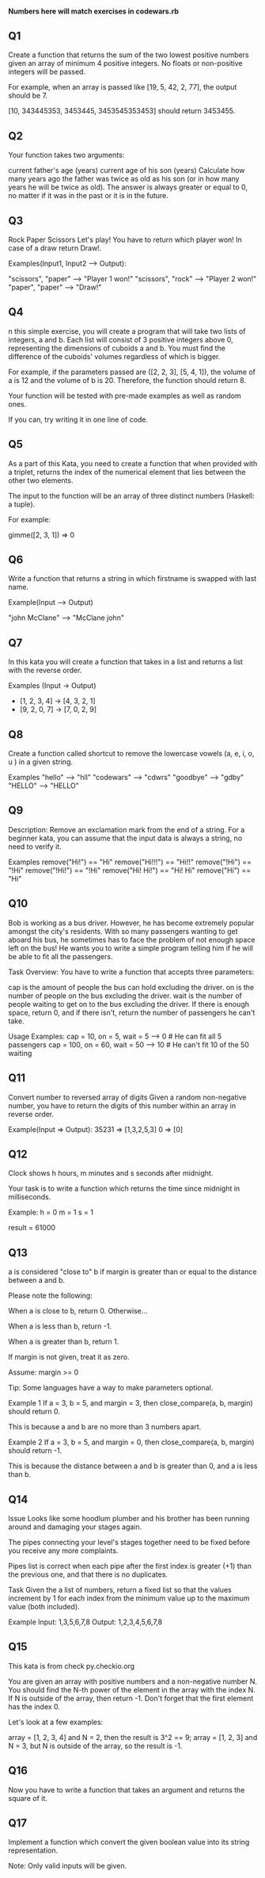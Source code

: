 #### Numbers here will match exercises in codewars.rb ####

## Q1 ##

Create a function that returns the sum of the two lowest positive numbers given an array of minimum 4 positive integers. No floats or non-positive integers will be passed.

For example, when an array is passed like [19, 5, 42, 2, 77], the output should be 7.

[10, 343445353, 3453445, 3453545353453] should return 3453455.

## Q2 ##

Your function takes two arguments:

current father's age (years)
current age of his son (years)
Сalculate how many years ago the father was twice as old as his son (or in how many years he will be twice as old). The answer is always greater or equal to 0, no matter if it was in the past or it is in the future.

## Q3 ##

Rock Paper Scissors
Let's play! You have to return which player won! In case of a draw return Draw!.

Examples(Input1, Input2 --> Output):

"scissors", "paper" --> "Player 1 won!"
"scissors", "rock" --> "Player 2 won!"
"paper", "paper" --> "Draw!"

## Q4 ##

n this simple exercise, you will create a program that will take two lists of integers, a and b. Each list will consist of 3 positive integers above 0, representing the dimensions of cuboids a and b. You must find the difference of the cuboids' volumes regardless of which is bigger.

For example, if the parameters passed are ([2, 2, 3], [5, 4, 1]), the volume of a is 12 and the volume of b is 20. Therefore, the function should return 8.

Your function will be tested with pre-made examples as well as random ones.

If you can, try writing it in one line of code.

## Q5 ##

As a part of this Kata, you need to create a function that when provided with a triplet, returns the index of the numerical element that lies between the other two elements.

The input to the function will be an array of three distinct numbers (Haskell: a tuple).

For example:

gimme([2, 3, 1]) => 0

## Q6 ##
Write a function that returns a string in which firstname is swapped with last name.

Example(Input --> Output)

"john McClane" --> "McClane john"

## Q7 ##

In this kata you will create a function that takes in a list and returns a list with the reverse order.

Examples (Input -> Output)
* [1, 2, 3, 4]  -> [4, 3, 2, 1]
* [9, 2, 0, 7]  -> [7, 0, 2, 9]

## Q8 ##

Create a function called shortcut to remove the lowercase vowels (a, e, i, o, u ) in a given string.

Examples
"hello"     -->  "hll"
"codewars"  -->  "cdwrs"
"goodbye"   -->  "gdby"
"HELLO"     -->  "HELLO"

## Q9 ##

Description:
Remove an exclamation mark from the end of a string. For a beginner kata, you can assume that the input data is always a string, no need to verify it.

Examples
remove("Hi!") == "Hi"
remove("Hi!!!") == "Hi!!"
remove("!Hi") == "!Hi"
remove("!Hi!") == "!Hi"
remove("Hi! Hi!") == "Hi! Hi"
remove("Hi") == "Hi"

## Q10 ##
Bob is working as a bus driver. However, he has become extremely popular amongst the city's residents. With so many passengers wanting to get aboard his bus, he sometimes has to face the problem of not enough space left on the bus! He wants you to write a simple program telling him if he will be able to fit all the passengers.

Task Overview:
You have to write a function that accepts three parameters:

cap is the amount of people the bus can hold excluding the driver.
on is the number of people on the bus excluding the driver.
wait is the number of people waiting to get on to the bus excluding the driver.
If there is enough space, return 0, and if there isn't, return the number of passengers he can't take.

Usage Examples:
cap = 10, on = 5, wait = 5 --> 0 # He can fit all 5 passengers
cap = 100, on = 60, wait = 50 --> 10 # He can't fit 10 of the 50 waiting

## Q11 ##

Convert number to reversed array of digits
Given a random non-negative number, you have to return the digits of this number within an array in reverse order.

Example(Input => Output):
35231 => [1,3,2,5,3]
0 => [0]

## Q12 ##
Clock shows h hours, m minutes and s seconds after midnight.

Your task is to write a function which returns the time since midnight in milliseconds.

Example:
h = 0
m = 1
s = 1

result = 61000

## Q13 ## 
a is considered "close to" b if margin is greater than or equal to the distance between a and b.

Please note the following:

When a is close to b, return 0.
Otherwise...

When a is less than b, return -1.

When a is greater than b, return 1.

If margin is not given, treat it as zero.

Assume: margin >= 0

Tip: Some languages have a way to make parameters optional.

Example 1
If a = 3, b = 5, and margin = 3, then close_compare(a, b, margin) should return 0.

This is because a and b are no more than 3 numbers apart.

Example 2
If a = 3, b = 5, and margin = 0, then close_compare(a, b, margin) should return -1.

This is because the distance between a and b is greater than 0, and a is less than b.

## Q14 ##
Issue
Looks like some hoodlum plumber and his brother has been running around and damaging your stages again.

The pipes connecting your level's stages together need to be fixed before you receive any more complaints.

Pipes list is correct when each pipe after the first index is greater (+1) than the previous one, and that there is no duplicates.

Task
Given the a list of numbers, return a fixed list so that the values increment by 1 for each index from the minimum value up to the maximum value (both included).

Example
Input:  1,3,5,6,7,8 Output: 1,2,3,4,5,6,7,8

## Q15 ##
This kata is from check py.checkio.org

You are given an array with positive numbers and a non-negative number N. You should find the N-th power of the element in the array with the index N. If N is outside of the array, then return -1. Don't forget that the first element has the index 0.

Let's look at a few examples:

array = [1, 2, 3, 4] and N = 2, then the result is 3^2 == 9;
array = [1, 2, 3] and N = 3, but N is outside of the array, so the result is -1.

## Q16 ##
Now you have to write a function that takes an argument and returns the square of it.

## Q17 ##
Implement a function which convert the given boolean value into its string representation.

Note: Only valid inputs will be given.